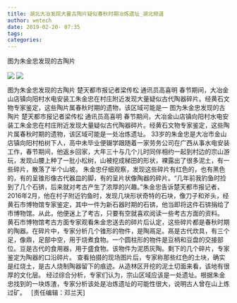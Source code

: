 ```yaml
---
title: 湖北大冶发现大量古陶片疑似春秋时期冶炼遗址_湖北频道
author: wetech
date: 2019-02-20- 07:35
tags: 
categories: 
---
```

图为朱金忠发现的古陶片
<!-- more -->
                
<img align="center" border="0" src="http://p3.ifengimg.com/a/2019_08/953cb70b8ae069a_size54_w413_h310.jpg" />
                
<img align="center" border="0" src="http://p2.ifengimg.com/a/2016/0810/204c433878d5cf9size1_w16_h16.png" />
            
图为朱金忠发现的古陶片 楚天都市报记者梁传松 通讯员高喜明 春节期间，大冶金山店镇向阳村水电安装工朱金忠在村庄附近发现大量疑似古代陶器碎片。经黄石文物专家鉴定，这些陶片属春秋时期的遗物，该区域可能是一
图为朱金忠发现的古陶片
楚天都市报记者梁传松 通讯员高喜明
春节期间，大冶金山店镇向阳村水电安装工朱金忠在村庄附近发现大量疑似古代陶器碎片。经黄石文物专家鉴定，这些陶片属春秋时期的遗物，该区域可能是一处冶炼遗址。
33岁的朱金忠是大冶市金山店镇向阳村柏树下人，高中未毕业便辍学跟随着一家劳务公司在广西从事水电安装工作，春节期间，他返乡回家，大年三十与几个儿时同伴相约一起到村边的宗山游玩，发现山腰上种了一批小松树，山被挖成梯田的形状，裸露出了很多泥土，有一些碎片，散落了半个山坡。
朱金忠仔细观察，发现这些碎片有红色的，也有黑色的，有的呈锥形像古代器皿的脚，有的呈片状像陶器的碎片。“几年前我钓鱼时捡到了几个石锛，后来就对考古产生了浓厚的兴趣。”朱金忠告诉楚天都市报记者，2016年2月，他在村子附近钓鱼时，发现几块形状奇特的石块，像刀子和斧头，经黄石市博物馆专家鉴定，其中一件为新石器时期的石锛，他当即将这件石锛捐给了市博物馆。从此，他便迷上了考古，只要有空就喜欢阅读一些考古方面的资料。
黄石市博物馆考古方面专家观看朱金忠送去的碎片后认定，这些碎片都是春秋时期的陶器。在碎片中，专家分析几个锥形的物件，是陶鬲足。鬲是古代炊具，有三个足，像鼎，足部中空，用于烧煮食物。一个圆柱形的物件是豆柄和豆盘的交接部位。豆是古代的食用器，用于盛食物。该物件为泥质灰陶。剩下的几个碎片，专家鉴定为陶器的口沿碎片。
查看拍摄的现场图片后，专家称那些红色的土块，确实是红烧土，是古人烧制陶器留下的痕迹。从造林区开挖的泥土切面来看，该地有很厚的文化层。
经过综合分析，专家们认为，宗山区域应该是一处遗址。根据朱金忠找到的一块炼渣，专家分析该处是冶炼遗址的可能性很大，说明古人曾在山上炼过矿。
 
[责任编辑：邓兰天]
            
